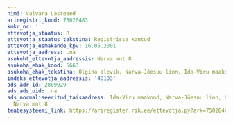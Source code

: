 ```yaml
---
nimi: Vaivara Lasteaed
ariregistri_kood: 75026483
kmkr_nr: ''
ettevotja_staatus: R
ettevotja_staatus_tekstina: Registrisse kantud
ettevotja_esmakande_kpv: 16.05.2001
ettevotja_aadress: .na
asukoht_ettevotja_aadressis: Narva mnt 8
asukoha_ehak_kood: 5663
asukoha_ehak_tekstina: Olgina alevik, Narva-Jõesuu linn, Ida-Viru maakond
indeks_ettevotja_aadressis: '40103'
ads_adr_id: 2809929
ads_ads_oid: .na
ads_normaliseeritud_taisaadress: Ida-Viru maakond, Narva-Jõesuu linn, Olgina alevik,
  Narva mnt 8
teabesysteemi_link: https://ariregister.rik.ee/ettevotja.py?ark=75026483&ref=rekvisiidid
---
```

